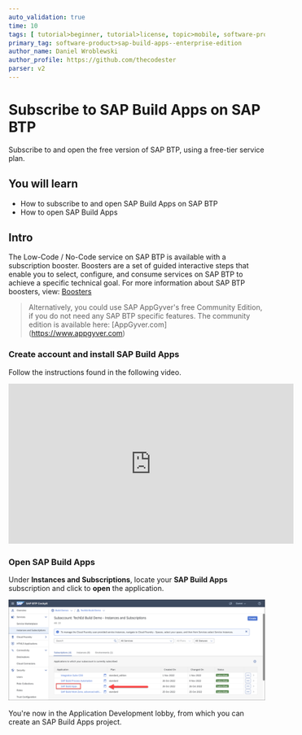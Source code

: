 ```yaml
---
auto_validation: true
time: 10
tags: [ tutorial>beginner, tutorial>license, topic>mobile, software-product>sap-business-technology-platform,software-product>sap-build,software-product>sap-appgyver]
primary_tag: software-product>sap-build-apps--enterprise-edition
author_name: Daniel Wroblewski
author_profile: https://github.com/thecodester
parser: v2
---
```


# Subscribe to SAP Build Apps on SAP BTP
<!-- description --> Subscribe to and open the free version of SAP BTP, using a free-tier service plan.

## You will learn
- How to subscribe to and open SAP Build Apps on SAP BTP
- How to open SAP Build Apps

## Intro
The Low-Code / No-Code service on SAP BTP is available with a subscription booster. Boosters are a set of guided interactive steps that enable you to select, configure, and consume services on SAP BTP to achieve a specific technical goal. For more information about SAP BTP boosters, view: [Boosters](https://help.sap.com/viewer/65de2977205c403bbc107264b8eccf4b/Cloud/en-US/fb1b56148f834749a2bf51127421610b.html?q=btp%20booster)

>Alternatively, you could use SAP AppGyver's free Community Edition, if you do not need any SAP BTP specific features. The community edition is available here: [AppGyver.com] (https://www.appgyver.com)




### Create account and install SAP Build Apps

Follow the instructions found in the following video.

<iframe width="560" height="315" src="https://www.youtube.com/embed/gk-jZaM6_Rc" frameborder="0" allowfullscreen></iframe>




### Open SAP Build Apps

Under **Instances and Subscriptions**, locate your **SAP Build Apps** subscription and click to **open** the application.

![Open SAP Build Apps](Open_Appgyver.png)

You're now in the Application Development lobby, from which you can create an SAP Build Apps project.

